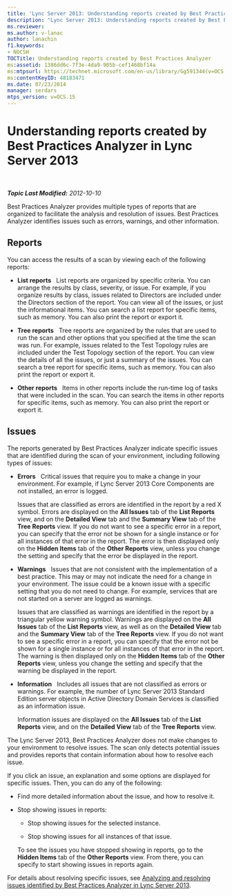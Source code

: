 ```yaml
---
title: 'Lync Server 2013: Understanding reports created by Best Practices Analyzer'
description: "Lync Server 2013: Understanding reports created by Best Practices Analyzer."
ms.reviewer:
ms.author: v-lanac
author: lanachin
f1.keywords:
- NOCSH
TOCTitle: Understanding reports created by Best Practices Analyzer
ms:assetid: 1386dd6c-7f3e-4da9-905b-cef1468bf14a
ms:mtpsurl: https://technet.microsoft.com/en-us/library/Gg591344(v=OCS.15)
ms:contentKeyID: 48183471
ms.date: 07/23/2014
manager: serdars
mtps_version: v=OCS.15
---
```


# Understanding reports created by Best Practices Analyzer in Lync Server 2013

<div data-xmlns="http://www.w3.org/1999/xhtml">

<div class="topic" data-xmlns="http://www.w3.org/1999/xhtml" data-msxsl="urn:schemas-microsoft-com:xslt" data-cs="https://msdn.microsoft.com/">

<div data-asp="https://msdn2.microsoft.com/asp">



</div>

<div id="mainSection">

<div id="mainBody">

<span> </span>

_**Topic Last Modified:** 2012-10-10_

Best Practices Analyzer provides multiple types of reports that are organized to facilitate the analysis and resolution of issues. Best Practices Analyzer identifies issues such as errors, warnings, and other information.

<div>

## Reports

You can access the results of a scan by viewing each of the following reports:

  - **List reports**   List reports are organized by specific criteria. You can arrange the results by class, severity, or issue. For example, if you organize results by class, issues related to Directors are included under the Directors section of the report. You can view all of the issues, or just the informational items. You can search a list report for specific items, such as memory. You can also print the report or export it.

  - **Tree reports**   Tree reports are organized by the rules that are used to run the scan and other options that you specified at the time the scan was run. For example, issues related to the Test Topology rules are included under the Test Topology section of the report. You can view the details of all the issues, or just a summary of the issues. You can search a tree report for specific items, such as memory. You can also print the report or export it.

  - **Other reports**   Items in other reports include the run-time log of tasks that were included in the scan. You can search the items in other reports for specific items, such as memory. You can also print the report or export it.

</div>

<div>

## Issues

The reports generated by Best Practices Analyzer indicate specific issues that are identified during the scan of your environment, including following types of issues:

  - **Errors**   Critical issues that require you to make a change in your environment. For example, if Lync Server 2013 Core Components are not installed, an error is logged.

    Issues that are classified as errors are identified in the report by a red X symbol. Errors are displayed on the **All Issues** tab of the **List Reports** view, and on the **Detailed View** tab and the **Summary View** tab of the **Tree Reports** view. If you do not want to see a specific error in a report, you can specify that the error not be shown for a single instance or for all instances of that error in the report. The error is then displayed only on the **Hidden Items** tab of the **Other Reports** view, unless you change the setting and specify that the error be displayed in the report.

  - **Warnings**   Issues that are not consistent with the implementation of a best practice. This may or may not indicate the need for a change in your environment. The issue could be a known issue with a specific setting that you do not need to change. For example, services that are not started on a server are logged as warnings.

    Issues that are classified as warnings are identified in the report by a triangular yellow warning symbol. Warnings are displayed on the **All Issues** tab of the **List Reports** view, as well as on the **Detailed View** tab and the **Summary View** tab of the **Tree Reports** view. If you do not want to see a specific error in a report, you can specify that the error not be shown for a single instance or for all instances of that error in the report. The warning is then displayed only on the **Hidden Items** tab of the **Other Reports** view, unless you change the setting and specify that the warning be displayed in the report.

  - **Information**   Includes all issues that are not classified as errors or warnings. For example, the number of Lync Server 2013 Standard Edition server objects in Active Directory Domain Services is classified as an information issue.

    Information issues are displayed on the **All Issues** tab of the **List Reports** view, and on the **Detailed View** tab of the **Tree Reports** view.

The Lync Server 2013, Best Practices Analyzer does not make changes to your environment to resolve issues. The scan only detects potential issues and provides reports that contain information about how to resolve each issue.

If you click an issue, an explanation and some options are displayed for specific issues. Then, you can do any of the following:

  - Find more detailed information about the issue, and how to resolve it.

  - Stop showing issues in reports:

      - Stop showing issues for the selected instance.

      - Stop showing issues for all instances of that issue.

    To see the issues you have stopped showing in reports, go to the **Hidden Items** tab of the **Other Reports** view. From there, you can specify to start showing issues in reports again.

For details about resolving specific issues, see [Analyzing and resolving issues identified by Best Practices Analyzer in Lync Server 2013](lync-server-2013-analyzing-and-resolving-issues-identified-by-best-practices-analyzer.md).

</div>

</div>

<span> </span>

</div>

</div>

</div>
